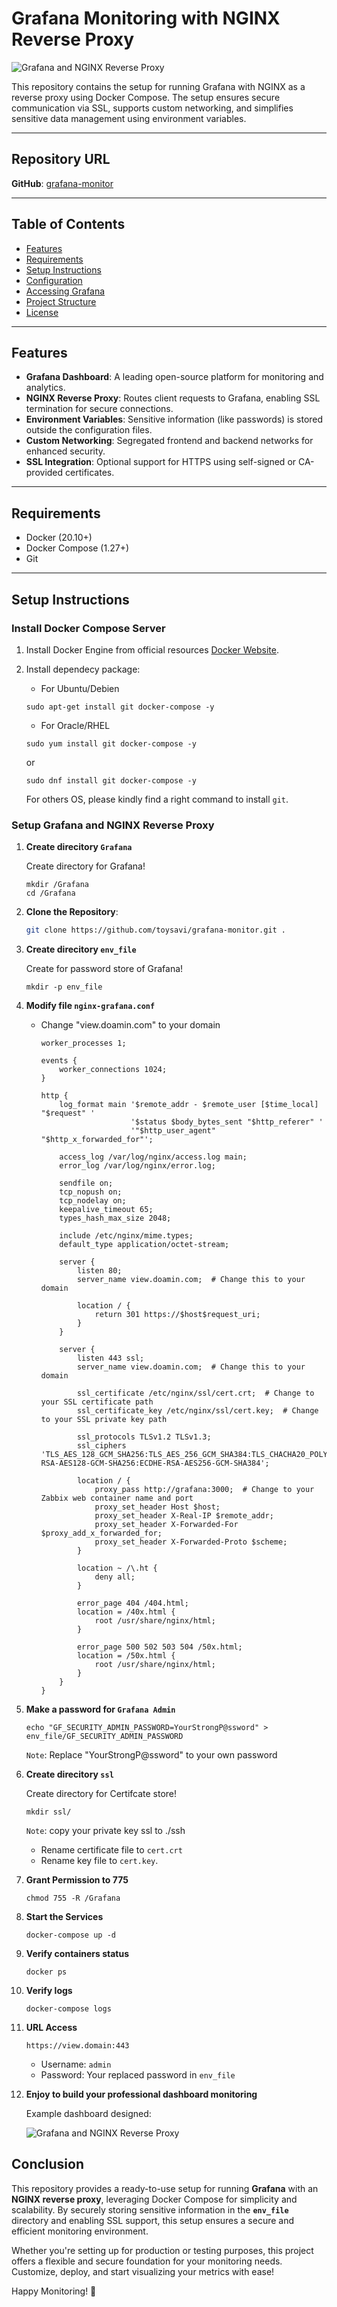 # Grafana Monitoring with NGINX Reverse Proxy

![Grafana and NGINX Reverse Proxy](./images/imags.png)




This repository contains the setup for running Grafana with NGINX as a reverse proxy using Docker Compose. The setup ensures secure communication via SSL, supports custom networking, and simplifies sensitive data management using environment variables.

---

## Repository URL
**GitHub**: [grafana-monitor](https://github.com/toysavi/gragana-monitor.git)

---

## Table of Contents
- [Features](#features)
- [Requirements](#requirements)
- [Setup Instructions](#setup-instructions)
- [Configuration](#configuration)
- [Accessing Grafana](#accessing-grafana)
- [Project Structure](#project-structure)
- [License](#license)

---

## Features
- **Grafana Dashboard**: A leading open-source platform for monitoring and analytics.
- **NGINX Reverse Proxy**: Routes client requests to Grafana, enabling SSL termination for secure connections.
- **Environment Variables**: Sensitive information (like passwords) is stored outside the configuration files.
- **Custom Networking**: Segregated frontend and backend networks for enhanced security.
- **SSL Integration**: Optional support for HTTPS using self-signed or CA-provided certificates.

---

## Requirements
- Docker (20.10+)
- Docker Compose (1.27+)
- Git

---

## Setup Instructions
### Install Docker Compose Server
1. Install Docker Engine from official resources [Docker Website](https://docs.docker.com/engine/install/).
2. Install dependecy package:
    
    - For Ubuntu/Debien
    ```
    sudo apt-get install git docker-compose -y
    ```
     - For Oracle/RHEL
    ```
    sudo yum install git docker-compose -y
    ```

     or

    ```
    sudo dnf install git docker-compose -y
    ```

    For others OS, please kindly find a right command to install `git`.



### Setup Grafana and NGINX Reverse Proxy
1. **Create direcitory ``Grafana``**
    
    Create directory for Grafana!
    ```
    mkdir /Grafana
    cd /Grafana
    ```
2. **Clone the Repository**:
   ```bash
   git clone https://github.com/toysavi/grafana-monitor.git .
   ```
3. **Create direcitory ``env_file``**
    
    Create for password store of Grafana!
    ```
    mkdir -p env_file
    ```
4. **Modify file ``nginx-grafana.conf``**
    
    - Change "view.doamin.com" to your domain
        ```
        worker_processes 1;

        events {
            worker_connections 1024;
        }

        http {
            log_format main '$remote_addr - $remote_user [$time_local] "$request" '
                            '$status $body_bytes_sent "$http_referer" '
                            '"$http_user_agent" "$http_x_forwarded_for"';

            access_log /var/log/nginx/access.log main;
            error_log /var/log/nginx/error.log;

            sendfile on;
            tcp_nopush on;
            tcp_nodelay on;
            keepalive_timeout 65;
            types_hash_max_size 2048;

            include /etc/nginx/mime.types;
            default_type application/octet-stream;

            server {
                listen 80;
                server_name view.doamin.com;  # Change this to your domain

                location / {
                    return 301 https://$host$request_uri;
                }
            }

            server {
                listen 443 ssl;
                server_name view.doamin.com;  # Change this to your domain

                ssl_certificate /etc/nginx/ssl/cert.crt;  # Change to your SSL certificate path
                ssl_certificate_key /etc/nginx/ssl/cert.key;  # Change to your SSL private key path

                ssl_protocols TLSv1.2 TLSv1.3;
                ssl_ciphers 'TLS_AES_128_GCM_SHA256:TLS_AES_256_GCM_SHA384:TLS_CHACHA20_POLY1305_SHA256:ECDHE-RSA-AES128-GCM-SHA256:ECDHE-RSA-AES256-GCM-SHA384';

                location / {
                    proxy_pass http://grafana:3000;  # Change to your Zabbix web container name and port
                    proxy_set_header Host $host;
                    proxy_set_header X-Real-IP $remote_addr;
                    proxy_set_header X-Forwarded-For $proxy_add_x_forwarded_for;
                    proxy_set_header X-Forwarded-Proto $scheme;
                }

                location ~ /\.ht {
                    deny all;
                }

                error_page 404 /404.html;
                location = /40x.html {
                    root /usr/share/nginx/html;
                }

                error_page 500 502 503 504 /50x.html;
                location = /50x.html {
                    root /usr/share/nginx/html;
                }
            }
        }
        ```
5. **Make a password for ``Grafana Admin``**
    ```
    echo "GF_SECURITY_ADMIN_PASSWORD=YourStrongP@ssword" > env_file/GF_SECURITY_ADMIN_PASSWORD
    ```
    ``Note``: Replace "YourStrongP@ssword" to your own password

6. **Create direcitory `ssl`**
    
    Create directory for Certifcate store!
    ```
    mkdir ssl/
    ```
    ``Note``: copy your private key ssl to ./ssh
    
    - Rename certificate file to ``cert.crt``
    - Rename key file to ``cert.key``.

7. **Grant Permission to 775**
    ```
    chmod 755 -R /Grafana
    ```
8. **Start the Services**
    ```
    docker-compose up -d
    ```
9. **Verify containers status**
    ```
    docker ps
    ```
10. **Verify logs**
    ```
    docker-compose logs
    ```
11. **URL Access**
    ```
    https://view.domain:443
    ```

    - Username: ``admin``
    - Password: Your replaced password in ``env_file``
12. **Enjoy to build your professional dashboard monitoring**
    
    Example dashboard designed:

    ![Grafana and NGINX Reverse Proxy](./images/sample_dashbaord.png)


## Conclusion  

This repository provides a ready-to-use setup for running **Grafana** with an **NGINX reverse proxy**, leveraging Docker Compose for simplicity and scalability. By securely storing sensitive information in the **`env_file`** directory and enabling SSL support, this setup ensures a secure and efficient monitoring environment.  

Whether you're setting up for production or testing purposes, this project offers a flexible and secure foundation for your monitoring needs. Customize, deploy, and start visualizing your metrics with ease!  

Happy Monitoring! 🚀  
